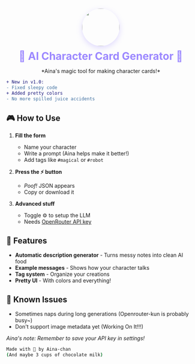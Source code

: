 <div align="center">
  <img src="https://i.imgur.com/VQ2eNhq.jpeg" width="100" style="border-radius:50%;box-shadow:0 5px 15px rgba(156,136,255,0.3)">
  <h1 style="color: #9c88ff; margin: 10px 0">🌟 AI Character Card Generator 🌟</h1>
   <p>*Aina's magic tool for making character cards!*</p>
</div>

```diff
+ New in v1.0:
- Fixed sleepy code
+ Added pretty colors
- No more spilled juice accidents
```

## 🎮 How to Use

1. **Fill the form**
   - Name your character
   - Write a prompt (Aina helps make it better!)
   - Add tags like `#magical` or `#robot`

2. **Press the ⚡ button**
   - *Poof!* JSON appears
   - Copy or download it

3. **Advanced stuff**
   - Toggle ⚙️ to setup the LLM
   - Needs [OpenRouter API key](https://openrouter.ai/keys)

## 🧩 Features

- **Automatic description generator** - Turns messy notes into clean AI food
- **Example messages** - Shows how your character talks
- **Tag system** - Organize your creations
- **Pretty UI** - With colors and everything!

## 🚨 Known Issues

- Sometimes naps during long generations (Openrouter-kun is probably busy~)
- Don't support image metadata yet (Working On It!!!)

*Aina's note: Remember to save your API key in settings!*

```bash
Made with 💙 by Aina-chan
(And maybe 3 cups of chocolate milk)
```
